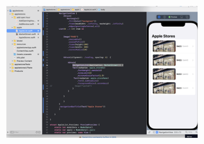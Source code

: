 ![alt text](https://github.com/faruqiAhmed/applestoresMarket/blob/main/image/Screen%20Shot%202021-08-23%20at%2012.52.22%20PM.png?raw=true)